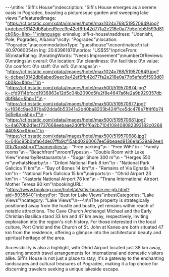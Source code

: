 ---\ntitle: "Sifi's House"\ndescription: "Sifi's House emerges as a serene oasis in Pogradec, boasting a picturesque garden and sweeping lake views."\nfeaturedImage: "https://cf.bstatic.com/xdata/images/hotel/max1024x768/519570649.jpg?k=dcbee18142db8abed9eec9e42ef6fb42d77fa2e218e0a77b5efeb5f593d81cb0&o=&hp=1"\nlanguage: en\nslug: sifi-s-house\naddress: "Udenisht, Pole, Pogradec, Albania"\ncity: "Pogradec"\nlocation: "Pogradec"\naccommodationType: "guesthouse"\ncoordinates:\n  lat: 40.97060054\n  lng: 20.63961876\nprice: "US$55"\npriceFrom: 55\nstarRating: 3\nratingWords: "Needs Improvement"\nnumberOfReviews: 0\nratings:\n  overall: 0\n  location: 0\n  cleanliness: 0\n  facilities: 0\n  value: 0\n  comfort: 0\n  staff: 0\n  wifi: 0\nimages:\n  - "https://cf.bstatic.com/xdata/images/hotel/max1024x768/519570649.jpg?k=dcbee18142db8abed9eec9e42ef6fb42d77fa2e218e0a77b5efeb5f593d81cb0&o=&hp=1"\n  - "https://cf.bstatic.com/xdata/images/hotel/max500/519570674.jpg?k=cfd9114bfccd1936863e12d5c04b2090d5fe2f8e4647a6fe2a9b929357dbdbf8&o=&hp=1"\n  - "https://cf.bstatic.com/xdata/images/hotel/max500/519570677.jpg?k=f836c9ae387ba92dda6b53341e2b40ba8203b424f1ce5dc478e7ff4f6b745d5e&o=&hp=1"\n  - "https://cf.bstatic.com/xdata/images/hotel/max500/519570681.jpg?k=4a670b2d1ecf737668eebaae2d0ffb1f6a2b7104108408082393182c02684405&o=&hp=1"\n  - "https://cf.bstatic.com/xdata/images/hotel/max500/519570688.jpg?k=046c95b0bfa64de07ffb9cf15abd0260067ee59beaed9136e1a539a92ee40fb7&o=&hp=1"\namenities:\n  - "Free parking"\n  - "Free WiFi"\n  - "Family rooms"\n  - "Beachfront"\nroomTypes:\n  - "Double Room with Lake View"\nnearbyRestaurants:\n  - "Sugar Shore 300 m"\n  - "Herges 550 m"\nwhatsNearby:\n  - "Driloni National Park 8 km"\n  - "National Park Galicica 11 km"\n  - "Bay of Bones 14 km"\n  - "Remains of Via Egnatia 14 km"\n  - "National Park Galicica 15 km"\nairports:\n  - "Ohrid Airport 23 km"\n  - "Kastoria National Airport 78 km"\n  - "Tirana International Airport Mother Teresa 90 km"\nbookingURL: "https://www.booking.com/hotel/al/sifis-house.en-gb.html?aid=8035640"\nbestFor: "Best for Lake Views"\nbestCategories: "Lake Views"\ncategory: "Lake Views"\n---\n\nThe property is strategically positioned away from the hustle and bustle, yet remains within reach of notable attractions. The Cave Church Archangel Michael and the Early Christian Basilica stand 33 km and 47 km away, respectively, inviting exploration into the region's rich history. For those interested in the local culture, Port Ohrid and the Church of St. John at Kaneo are both situated 47 km from the residence, offering a glimpse into the architectural beauty and spiritual heritage of the area.

Accessibility is also a highlight, with Ohrid Airport located just 38 km away, ensuring smooth travel arrangements for international and domestic visitors alike. Sifi's House is not just a place to stay; it's a gateway to the enchanting landscapes and cultural treasures of Pogradec, making it a top choice for discerning travelers seeking a unique lakeside escape.